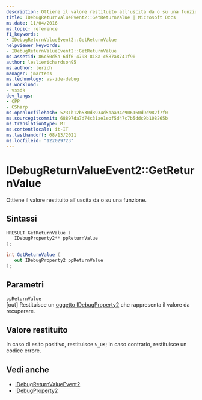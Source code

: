 ```yaml
---
description: Ottiene il valore restituito all'uscita da o su una funzione.
title: IDebugReturnValueEvent2::GetReturnValue | Microsoft Docs
ms.date: 11/04/2016
ms.topic: reference
f1_keywords:
- IDebugReturnValueEvent2::GetReturnValue
helpviewer_keywords:
- IDebugReturnValueEvent2::GetReturnValue
ms.assetid: 86c50d5a-6df6-4798-818a-c587a8741f90
author: leslierichardson95
ms.author: lerich
manager: jmartens
ms.technology: vs-ide-debug
ms.workload:
- vssdk
dev_langs:
- CPP
- CSharp
ms.openlocfilehash: 5231b12b530d8934d5baa94c906160d9d982f7f0
ms.sourcegitcommit: 68897da7d74c31ae1ebf5d47c7b5ddc9b108265b
ms.translationtype: MT
ms.contentlocale: it-IT
ms.lasthandoff: 08/13/2021
ms.locfileid: "122029723"
---
```

# <a name="idebugreturnvalueevent2getreturnvalue"></a>IDebugReturnValueEvent2::GetReturnValue
Ottiene il valore restituito all'uscita da o su una funzione.

## <a name="syntax"></a>Sintassi

```cpp
HRESULT GetReturnValue ( 
   IDebugProperty2** ppReturnValue
);
```

```csharp
int GetReturnValue ( 
   out IDebugProperty2 ppReturnValue
);
```

## <a name="parameters"></a>Parametri
`ppReturnValue`\
[out] Restituisce un [oggetto IDebugProperty2](../../../extensibility/debugger/reference/idebugproperty2.md) che rappresenta il valore da recuperare.

## <a name="return-value"></a>Valore restituito
 In caso di esito positivo, restituisce `S_OK`; in caso contrario, restituisce un codice errore.

## <a name="see-also"></a>Vedi anche
- [IDebugReturnValueEvent2](../../../extensibility/debugger/reference/idebugreturnvalueevent2.md)
- [IDebugProperty2](../../../extensibility/debugger/reference/idebugproperty2.md)
